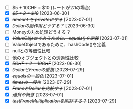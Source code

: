 * [ ] $5 + 10CHF = $10 (レートが2:1の場合)
* [X] ~~*$5 * 2 = $10*~~ [2023-06-30]
* [X] ~~*amount を privateにする*~~ [2023-07-01]
* [X] ~~*Dollarの副作用どうする？*~~ [2023-06-30]
* [ ] Moneyの丸め処理どうする？
* [X] ~~*ValueObjectであるために、equals()を定義*~~ [2023-07-01]
* [ ] ValueObjectであるために、hashCode()を定義
* [ ] nullとの等価性比較
* [ ] 他のオブジェクトとの透過性比較
* [X] ~~*5CHF * 2 = 10CHF*~~ [2023-06-30]
* [X] ~~*DollarとFrancの重複*~~ [2023-07-29]
* [X] ~~*equalsの一般化*~~ [2023-07-01]
* [X] ~~*timesの一般化*~~ [2023-07-29]
* [X] ~~*FrancとDollarを比較する*~~ [2023-07-01]
* [X] ~~*通貨の概念*~~ [2023-07-01]
* [X] ~~*testFrancMultiplicationを削除する？*~~ [2023-07-29]